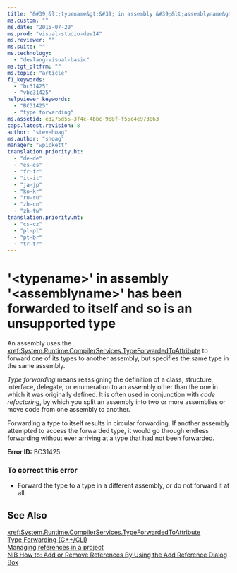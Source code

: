 ```yaml
---
title: "&#39;&lt;typename&gt;&#39; in assembly &#39;&lt;assemblyname&gt;&#39; has been forwarded to itself and so is an unsupported type | Microsoft Docs"
ms.custom: ""
ms.date: "2015-07-20"
ms.prod: "visual-studio-dev14"
ms.reviewer: ""
ms.suite: ""
ms.technology: 
  - "devlang-visual-basic"
ms.tgt_pltfrm: ""
ms.topic: "article"
f1_keywords: 
  - "bc31425"
  - "vbc31425"
helpviewer_keywords: 
  - "BC31425"
  - "type forwarding"
ms.assetid: e3275d55-3f4c-4bbc-9c8f-f55c4e973063
caps.latest.revision: 8
author: "stevehoag"
ms.author: "shoag"
manager: "wpickett"
translation.priority.ht: 
  - "de-de"
  - "es-es"
  - "fr-fr"
  - "it-it"
  - "ja-jp"
  - "ko-kr"
  - "ru-ru"
  - "zh-cn"
  - "zh-tw"
translation.priority.mt: 
  - "cs-cz"
  - "pl-pl"
  - "pt-br"
  - "tr-tr"
---
```

# &#39;&lt;typename&gt;&#39; in assembly &#39;&lt;assemblyname&gt;&#39; has been forwarded to itself and so is an unsupported type
An assembly uses the <xref:System.Runtime.CompilerServices.TypeForwardedToAttribute> to forward one of its types to another assembly, but specifies the same type in the same assembly.  
  
 *Type forwarding* means reassigning the definition of a class, structure, interface, delegate, or enumeration to an assembly other than the one in which it was originally defined. It is often used in conjunction with *code refactoring*, by which you split an assembly into two or more assemblies or move code from one assembly to another.  
  
 Forwarding a type to itself results in circular forwarding. If another assembly attempted to access the forwarded type, it would go through endless forwarding without ever arriving at a type that had not been forwarded.  
  
 **Error ID:** BC31425  
  
### To correct this error  
  
-   Forward the type to a type in a different assembly, or do not forward it at all.  
  
## See Also  
 <xref:System.Runtime.CompilerServices.TypeForwardedToAttribute>   
 [Type Forwarding (C++/CLI)](/visual-cpp/windows/type-forwarding-cpp-cli)   
 [Managing references in a project](/visual-studio/ide/managing-references-in-a-project)   
 [NIB How to: Add or Remove References By Using the Add Reference Dialog Box](http://msdn.microsoft.com/en-us/3bd75d61-f00c-47c0-86a2-dd1f20e231c9)